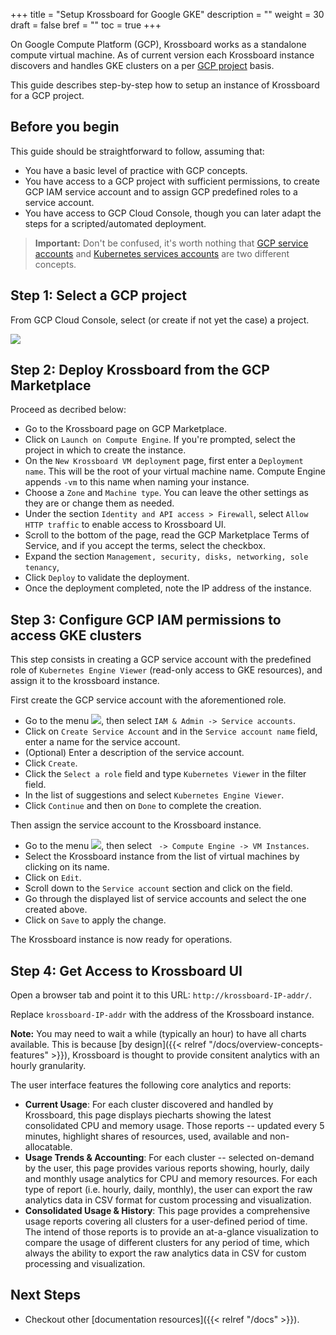 +++
title = "Setup Krossboard for Google GKE"
description = ""
weight = 30
draft = false
bref = ""
toc = true 
+++

On Google Compute Platform (GCP), Krossboard works as a standalone compute virtual machine.
As of current version each Krossboard instance discovers and handles GKE clusters on a per [GCP project](https://cloud.google.com/resource-manager/docs/creating-managing-projects) basis. 

This guide describes step-by-step how to setup an instance of Krossboard for a GCP project. 

## Before you begin
This guide should be straightforward to follow, assuming that:

* You have a basic level of practice with GCP concepts.
* You have access to a GCP project with sufficient permissions, to create GCP IAM service account and to assign GCP predefined roles to a service account.
* You have access to GCP Cloud Console, though you can later adapt the steps for a scripted/automated deployment.

> **Important:** Don't be confused, it's worth nothing that [GCP service accounts](https://cloud.google.com/iam/docs/understanding-service-accounts) and [Kubernetes services accounts](https://kubernetes.io/docs/reference/access-authn-authz/service-accounts-admin/) are two different concepts.

## Step 1: Select a GCP project
 From GCP Cloud Console, select (or create if not yet the case) a project.

 ![](/images/docs/gcp-select-project.png)

## Step 2: Deploy Krossboard from the GCP Marketplace
Proceed as decribed below:

* Go to the Krossboard page on GCP Marketplace.
* Click on `Launch on Compute Engine`. If you're prompted, select the project in which to create the instance.
* On the `New Krossboard VM deployment` page, first enter a `Deployment name`. This will be the root of your virtual machine name. Compute Engine appends `-vm` to this name when naming your instance.
* Choose a `Zone` and `Machine type`. You can leave the other settings as they are or change them as needed.
* Under the section `Identity and API access > Firewall`, select `Allow HTTP traffic` to enable access to Krossboard UI.
* Scroll to the bottom of the page, read the GCP Marketplace Terms of Service, and if you accept the terms, select the checkbox.
* Expand the section `Management, security, disks, networking, sole tenancy`, 
* Click `Deploy` to validate the deployment.
* Once the deployment completed, note the IP address of the instance.

## Step 3: Configure GCP IAM permissions to access GKE clusters
This step consists in creating a GCP service account with the predefined role of `Kubernetes Engine Viewer` (read-only access to GKE resources), and assign it to the krossboard instance.

First create the GCP service account with the aforementioned role.

* Go to the menu ![](/images/docs/gcp-menu.png), then select `IAM & Admin -> Service accounts`.
* Click on `Create Service Account` and in the `Service account name` field, enter a name for the service account. 
* (Optional) Enter a description of the service account.
* Click `Create`.
* Click the `Select a role` field and type `Kubernetes Viewer` in the filter field.
* In the list of suggestions and select `Kubernetes Engine Viewer`.
* Click `Continue` and then on `Done` to complete the creation.


Then assign the service account to the Krossboard instance.

* Go to the menu ![](/images/docs/gcp-menu.png), then select ` -> Compute Engine -> VM Instances`.
* Select the Krossboard instance from the list of virtual machines by clicking on its name.
* Click on `Edit`.
* Scroll down to the `Service account` section and click on the field.
* Go through the displayed list of service accounts and select the one created above.
* Click on `Save` to apply the change.
  
The Krossboard instance is now ready for operations.

## Step 4: Get Access to Krossboard UI
Open a browser tab and point it to this URL: `http://krossboard-IP-addr/`.

Replace `krossboard-IP-addr` with the address of the Krossboard instance.

**Note:** You may need to wait a while (typically an hour) to have all charts available. This is because [by design]({{< relref "/docs/overview-concepts-features" >}}), Krossboard is thought to provide consitent analytics with an hourly granularity.

The user interface features the following core analytics and reports:
 * **Current Usage**: For each cluster discovered and handled by Krossboard, this page displays piecharts showing the latest consolidated CPU and memory usage. Those reports -- updated every 5 minutes, highlight shares of resources, used, available and non-allocatable.
 * **Usage Trends & Accounting**: For each cluster -- selected on-demand by the user, this page provides various reports showing, hourly, daily and monthly usage analytics for CPU and memory resources. For each type of report (i.e. hourly, daily, monthly), the user can export the raw analytics data in CSV format for custom processing and visualization.
 * **Consolidated Usage & History**: This page provides a comprehensive usage reports covering all clusters for a user-defined period of time. The intend of those reports is to provide an at-a-glance visualization to compare the usage of different clusters for any period of time, which always the ability to export the raw analytics data in CSV for custom processing and visualization.

## Next Steps

* Checkout other [documentation resources]({{< relref "/docs" >}}).